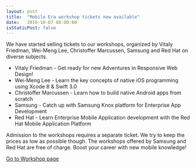 ```yaml
---
layout: post
title:  "Mobile Era workshop tickets now available"
date:   2016-10-07 08:00:00
isStaticPost: false
---
```


We have started selling tickets to our workshops, organized by Vitaly Friedman, Wei-Meng Lee,
Christoffer Marcussen, Samsung and Red Hat on diverse subjects.

* Vitaly Friedman - Get ready for new Adventures in Responsive Web Design!
* Wei-Meng Lee - Learn the key concepts of native iOS programming using Xcode 8 & Swift 3.0
* Christoffer Marcussen - Learn how to build native Android apps from scratch
* Samsung - Catch up with Samsung Knox platform for Enterprise App Development
* Red Hat - Learn Enterprise Mobile Application development with the Red Hat Mobile Application Platform

Admission to the workshops requires a separate ticket. We try to keep the prices as low as possible though. The workshops offered by Samsung and Red Hat are free of charge. Boost your career with new mobile knowledge!

<a class="btn btn-primary" href="/workshops/">Go to Workshop page</a>
